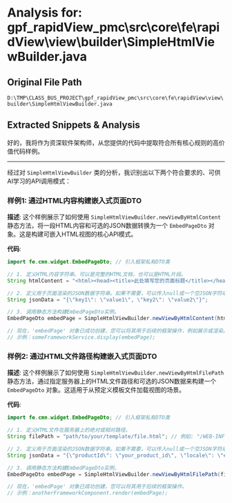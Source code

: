 # Analysis for: gpf_rapidView_pmc\src\core\fe\rapidView\view\builder\SimpleHtmlViewBuilder.java

## Original File Path
`D:\TMP\CLASS_BUS_PROJECT\gpf_rapidView_pmc\src\core\fe\rapidView\view\builder\SimpleHtmlViewBuilder.java`

## Extracted Snippets & Analysis
好的，我将作为资深软件架构师，从您提供的代码中提取符合所有核心规则的高价值代码样例。

---

经过对 `SimpleHtmlViewBuilder` 类的分析，我识别出以下两个符合要求的、可供AI学习的API调用模式：

### 样例1: 通过HTML内容构建嵌入式页面DTO

**描述**: 这个样例展示了如何使用 `SimpleHtmlViewBuilder.newViewByHtmlContent` 静态方法，将一段HTML内容和可选的JSON数据转换为一个 `EmbedPageDto` 对象。这是构建可嵌入HTML视图的核心API模式。

**代码**:

```java
import fe.cmn.widget.EmbedPageDto; // 引入框架私有DTO类

// 1. 定义HTML内容字符串。可以是完整的HTML文档，也可以是HTML片段。
String htmlContent = "<html><head><title>此处填写您的页面标题</title></head><body><h1>欢迎！</h1><p>这是您的自定义内容。</p></body></html>";

// 2. 定义用于页面渲染的JSON数据字符串。如果不需要，可以传入null或一个空JSON字符串。
String jsonData = "{\"key1\": \"value1\", \"key2\": \"value2\"}";

// 3. 调用静态方法构建EmbedPageDto实例。
EmbedPageDto embedPage = SimpleHtmlViewBuilder.newViewByHtmlContent(htmlContent, jsonData);

// 现在，'embedPage' 对象已成功创建，您可以将其用于后续的框架操作，例如展示或渲染。
// 示例：someFrameworkService.display(embedPage);
```

### 样例2: 通过HTML文件路径构建嵌入式页面DTO

**描述**: 这个样例展示了如何使用 `SimpleHtmlViewBuilder.newViewByHtmlFilePath` 静态方法，通过指定服务器上的HTML文件路径和可选的JSON数据来构建一个 `EmbedPageDto` 对象。这适用于从预定义模板文件加载视图的场景。

**代码**:

```java
import fe.cmn.widget.EmbedPageDto; // 引入框架私有DTO类

// 1. 定义HTML文件在服务器上的绝对或相对路径。
String filePath = "path/to/your/template/file.html"; // 例如: "/WEB-INF/views/myPageTemplate.html"

// 2. 定义用于页面渲染的JSON数据字符串。如果不需要，可以传入null或一个空JSON字符串。
String jsonData = "{\"productId\": \"your_product_id\", \"locale\": \"en_US\"}";

// 3. 调用静态方法构建EmbedPageDto实例。
EmbedPageDto embedPage = SimpleHtmlViewBuilder.newViewByHtmlFilePath(filePath, jsonData);

// 现在，'embedPage' 对象已成功创建，您可以将其用于后续的框架操作。
// 示例：anotherFrameworkComponent.render(embedPage);
```